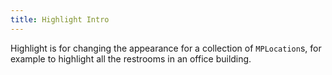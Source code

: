 ```yaml
---
title: Highlight Intro
---
```


Highlight is for changing the appearance for a collection of `MPLocation`s, for example to highlight all the restrooms in an office building.
